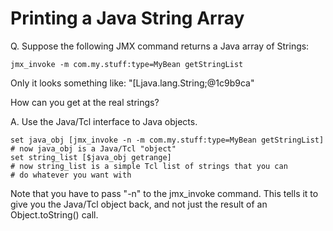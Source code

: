 # Printing a Java String Array #

Q. Suppose the following JMX command returns a Java array of Strings:

`jmx_invoke -m com.my.stuff:type=MyBean getStringList`

Only it looks something like: "[Ljava.lang.String;@1c9b9ca"

How can you get at the real strings?

A. Use the Java/Tcl interface to Java objects.

```
set java_obj [jmx_invoke -n -m com.my.stuff:type=MyBean getStringList]
# now java_obj is a Java/Tcl "object"
set string_list [$java_obj getrange]
# now string_list is a simple Tcl list of strings that you can 
# do whatever you want with
```

Note that you have to pass "-n" to the jmx\_invoke command.  This tells it to give you the Java/Tcl object back, and not just the result of an Object.toString() call.